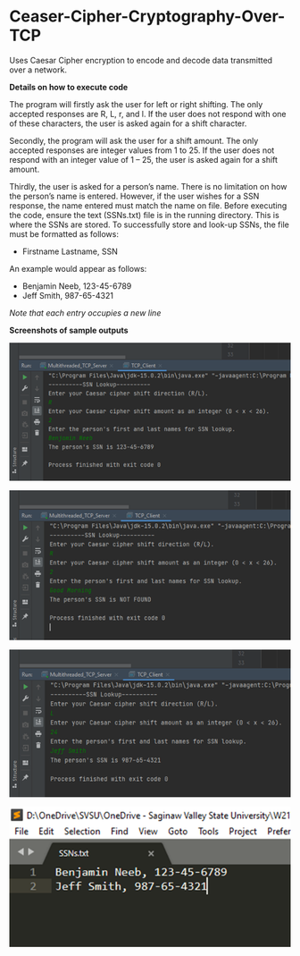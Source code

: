 # Ceaser-Cipher-Cryptography-Over-TCP
Uses Caesar Cipher encryption to encode and decode data transmitted over a network.

**Details on how to execute code**

The program will firstly ask the user for left or right shifting. The only accepted responses are R, L, r, and l. If the user does not respond with one of these characters, the user is asked again for a shift character. 
  
Secondly, the program will ask the user for a shift amount. The only accepted responses are integer values from 1 to 25. If the user does not respond with an integer value of 1 – 25, the user is asked again for a shift amount.

Thirdly, the user is asked for a person’s name. There is no limitation on how the person’s name is entered. However, if the user wishes for a SSN response, the name entered must match the name on file. Before executing the code, ensure the text (SSNs.txt) file is in the running directory. This is where the SSNs are stored. To successfully store and look-up SSNs, the file must be formatted as follows:

* Firstname Lastname, SSN

An example would appear as follows:

* Benjamin Neeb, 123-45-6789
*	Jeff Smith, 987-65-4321

*Note that each entry occupies a new line*

**Screenshots of sample outputs**

![Pic1](Images/Picture1.png)

![Pic2](Images/Picture2.png)

![Pic3](Images/Picture3.png)

![Pic4](Images/Picture4.png)
